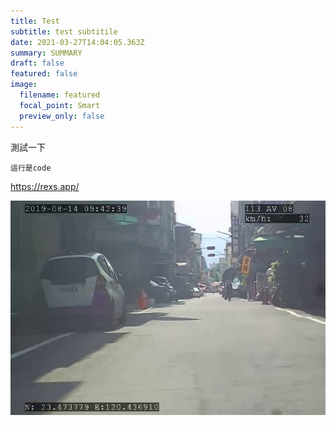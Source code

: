 ```yaml
---
title: Test
subtitle: test subtitile
date: 2021-03-27T14:04:05.363Z
summary: SUMMARY
draft: false
featured: false
image:
  filename: featured
  focal_point: Smart
  preview_only: false
---
```

測試一下

`這行是code`

<https://rexs.app/>

![test alt text](156.jpg "pic")

[](https://rexs.app/)